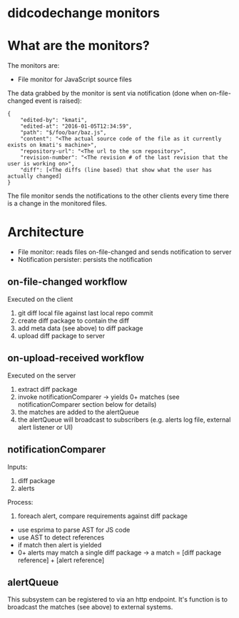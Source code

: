 didcodechange monitors
======================

What are the monitors?
======================

The monitors are:

* File monitor for JavaScript source files

The data grabbed by the monitor is sent via notification (done when on-file-changed event is raised):

```
{
	"edited-by": "kmati",
	"edited-at": "2016-01-05T12:34:59",
	"path": "$/foo/bar/baz.js",
	"content": "<The actual source code of the file as it currently exists on kmati's machine>",
	"repository-url": "<The url to the scm repository>",
	"revision-number": "<The revision # of the last revision that the user is working on>",
	"diff": [<The diffs (line based) that show what the user has actually changed]
}
```

The file monitor sends the notifications to the other clients every time there is a change in the monitored files.


Architecture
============

* File monitor: reads files on-file-changed and sends notification to server
* Notification persister: persists the notification


on-file-changed workflow
------------------------

Executed on the client

1. git diff local file against last local repo commit
2. create diff package to contain the diff
3. add meta data (see above) to diff package
4. upload diff package to server


on-upload-received workflow
---------------------------

Executed on the server

1. extract diff package
2. invoke notificationComparer -> yields 0+ matches (see notificationComparer section below for details)
3. the matches are added to the alertQueue
4. the alertQueue will broadcast to subscribers (e.g. alerts log file, external alert listener or UI)



notificationComparer
--------------------

Inputs:

1. diff package
2. alerts

Process:

1. foreach alert, compare requirements against diff package
- use esprima to parse AST for JS code
- use AST to detect references
- if match then alert is yielded
- 0+ alerts may match a single diff package
-> a match = [diff package reference] + [alert reference]


alertQueue
----------

This subsystem can be registered to via an http endpoint.
It's function is to broadcast the matches (see above) to external systems.
